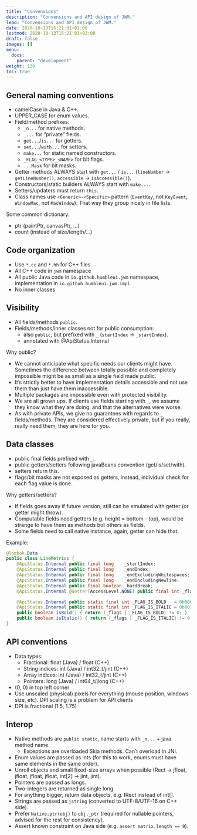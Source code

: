 ```yaml
---
title: "Convensions"
description: "Convensions and API design of JWM."
lead: "Convensions and API design of JWM."
date: 2020-10-13T15:21:01+02:00
lastmod: 2020-10-13T15:21:01+02:00
draft: false
images: []
menu:
  docs:
    parent: "development"
weight: 130
toc: true
---
```


## General naming conventions

- camelCase in Java & C++.
- UPPER_CASE for enum values.
- Field/method prefixes:
  - `_n...` for native methods.
  - `_...`  for “private” fields.
  - `get...`/`is...` for getters.
  - `set...`/`with...` for setters.
  - `make...` for static named constructors.
  - `_FLAG_<TYPE>_<NAME>` for bit flags.
  - `...Mask` for bit masks.
- Getter methods ALWAYS start with `get...` / `is...` (`lineNumber` -> `getLineNumber()`, `accessible` -> `isAccessible()`).
- Constructors/static builders ALWAYS start with `make...`.
- Setters/updaters must return `this`.
- Class names use `<Generic>-<Specific>` pattern (`EventKey`, not `KeyEvent`, `WindowMac`, not `MacWindow`). That way they group nicely in file lists.

Some common dictionary:

- ptr (paintPtr, canvasPtr, ...)
- count (instead of size/length/...)

## Code organization

- Use `*.cc` and `*.hh` for C++ files
- All C++ code in `jwm` namespace
- All public Java code in `io.github.humbleui.jwm` namespace, implementation in `io.github.humbleui.jwm.impl`
- No inner classes

## Visibility

- All fields/methods `public`.
- Fields/methods/inner classes not for public consumption:
  - also `public`, but prefixed with `_` (`startIndex` -> `_startIndex`).
  - annotated with @ApiStatus.Internal

Why public?

- We cannot anticipate what specific needs our clients might have. Sometimes the difference between totally possible and completely impossible might be as small as a single field made public.
- It’s strictly better to have implementation details accessible and not use them than just have them inaccessible.
- Multiple packages are impossible even with protected visibility.
- We are all grown ups. If clients use fields starting with `_`, we assume they know what they are doing, and that the alternatives were worse.
- As with private APIs, we give no guarantees with regards to `_` fields/methods. They are considered effectively private, but if you really, really need them, they are here for you.

## Data classes

- public final fields prefixed with `_`.
- public getters/setters following javaBeans convention (get/is/set/with).
- setters return this.
- flags/bit masks are not exposed as getters, instead, individual check for each flag value is done.

Why getters/setters?

- If fields goes away if future version, still can be emulated with getter (or getter might throw).
- Computable fields need getters (e.g. height = bottom - top), would be strange to have them as methods but others as fields.
- Some fields need to call native instance, again, getter can hide that.

Example:

```java
@lombok.Data
public class LineMetrics {
    @ApiStatus.Internal public final long    _startIndex;
    @ApiStatus.Internal public final long    _endIndex;
    @ApiStatus.Internal public final long    _endExcludingWhitespaces;
    @ApiStatus.Internal public final long    _endIncludingNewline;
    @ApiStatus.Internal public final boolean _hardBreak;
    @ApiStatus.Internal @Getter(AccessLevel.NONE) public final int _flags;

    @ApiStatus.Internal public static final int _FLAG_IS_BOLD   = 0b0001;
    @ApiStatus.Internal public static final int _FLAG_IS_ITALIC = 0b0010;
    public boolean isBold() { return (_flags | _FLAG_IS_BOLD) != 0; }
    public boolean isItalic() { return (_flags | _FLAG_IS_ITALIC) != 0; }
}
```

## API conventions

- Data types:
  - Fractional: float (Java) / float (C++)
  - String indices: int (Java) / int32_t/jint (C++)
  - Array indices: int (Java) / int32_t/jint (C++)
  - Pointers: long (Java) / int64_t/jlong (C++)
- (0, 0) in top left corner
- Use unscaled (physical) pixels for everything (mouse position, windows size, etc). DPI scaling is a problem for API clients
- DPI is fractional (1.5, 1.75)

## Interop

- Native methods are `public static`, name starts with `_n...` + java method name.
  - Exceptions are overloaded Skia methods. Can’t overload in JNI.
- Enum values are passed as ints (for this to work, enums must have same elements in the same order).
- Unroll objects and small fixed-size arrays when possible (Rect -> jfloat, jfloat, jfloat, jfloat, int[2] -> jint, jint).
- Pointers are passed as longs.
- Two-integers are returned as single long.
- For anything bigger, return data objects, e.g. IRect instead of int[].
- Strings are passed as `jstring` (converted to UTF-8/UTF-16 on C++ side).
- Prefer `Native.ptr(obj)` to `obj._ptr` (required for nullable pointers, advised for the rest for consistency).
- Assert known constraint on Java side (e.g. `assert matrix.length == 9`).
